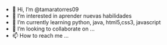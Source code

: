 - 👋 Hi, I’m @tamaratorres09
- 👀 I’m interested in aprender nuevas habilidades
- 🌱 I’m currently learning  python, java, html5,css3, javascript 
- 💞️ I’m looking to collaborate on ...
- 📫 How to reach me ...

<!---
tamaratorres09/tamaratorres09 is a ✨ special ✨ repository because its `README.md` (this file) appears on your GitHub profile.
You can click the Preview link to take a look at your changes.
--->
